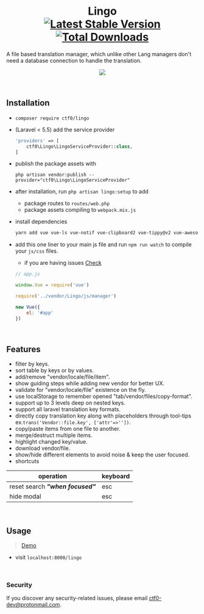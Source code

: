<h1 align="center">
    Lingo
    <br>
    <a href="https://packagist.org/packages/ctf0/lingo"><img src="https://img.shields.io/packagist/v/ctf0/lingo.svg" alt="Latest Stable Version" /></a> <a href="https://packagist.org/packages/ctf0/lingo"><img src="https://img.shields.io/packagist/dt/ctf0/lingo.svg" alt="Total Downloads" /></a>
</h1>

A file based translation manager, which unlike other Lang managers don't need a database connection to handle the translation.

<p align="center">
    <img src="https://user-images.githubusercontent.com/7388088/41813078-257e4b6c-772f-11e8-9661-14636218d029.png">
</p>

<br>

## Installation

- `composer require ctf0/lingo`

- (Laravel < 5.5) add the service provider

    ```php
    'providers' => [
        ctf0\Lingo\LingoServiceProvider::class,
    ]
    ```

- publish the package assets with

    `php artisan vendor:publish --provider="ctf0\Lingo\LingoServiceProvider"`

- after installation, run `php artisan lingo:setup` to add
    + package routes to `routes/web.php`
    + package assets compiling to `webpack.mix.js`

- install dependencies

    ```bash
    yarn add vue vue-ls vue-notif vue-clipboard2 vue-tippy@v2 vue-awesome@v2 axios fuse.js
    ```

- add this one liner to your main js file and run `npm run watch` to compile your `js/css` files.
    - if you are having issues [Check](https://ctf0.wordpress.com/2017/09/12/laravel-mix-es6/)

    ```js
    // app.js

    window.Vue = require('vue')

    require('../vendor/Lingo/js/manager')

    new Vue({
        el: '#app'
    })
    ```

<br>

## Features

- filter by keys.
- sort table by keys or by values.
- add/remove "vendor/locale/file/item".
- show guiding steps while adding new vendor for better UX.
- validate for "vendor/locale/file" existence on the fly.
- use localStorage to remember opened "tab/vendor/files/copy-format".
- support up to 3 levels deep on nested keys.
- support all laravel translation key formats.
- directly copy translation key along with placeholders through tool-tips<br>
  ex.`trans('Vendor::file.key', ['attr'=>''])`.
- copy/paste items from one file to another.
- merge/destruct multiple items.
- highlight changed key/value.
- download vendor/file.
- show/hide different elements to avoid noise & keep the user focused.
- shortcuts

| operation                         | keyboard |
|-----------------------------------|----------|
| reset search ***"when focused"*** | esc      |
| hide modal                        | esc      |

<br>

## Usage

> [Demo](https://github.com/ctf0/demos/tree/lingo)

- visit `localhost:8000/lingo`

<br>

### Security

If you discover any security-related issues, please email [ctf0-dev@protonmail.com](mailto:ctf0-dev@protonmail.com).
